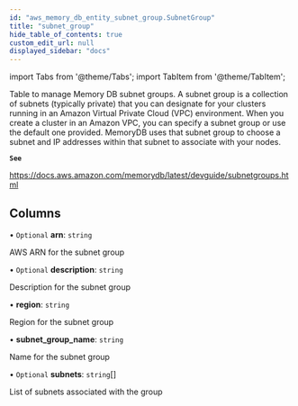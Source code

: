 ```yaml
---
id: "aws_memory_db_entity_subnet_group.SubnetGroup"
title: "subnet_group"
hide_table_of_contents: true
custom_edit_url: null
displayed_sidebar: "docs"
---
```


import Tabs from '@theme/Tabs';
import TabItem from '@theme/TabItem';

Table to manage Memory DB subnet groups. A subnet group is a collection of subnets (typically private) that you can
designate for your clusters running in an Amazon Virtual Private Cloud (VPC) environment.
When you create a cluster in an Amazon VPC, you can specify a subnet group or use the default one provided.
MemoryDB uses that subnet group to choose a subnet and IP addresses within that subnet to associate with your nodes.

**`See`**

https://docs.aws.amazon.com/memorydb/latest/devguide/subnetgroups.html

## Columns

• `Optional` **arn**: `string`

AWS ARN for the subnet group

• `Optional` **description**: `string`

Description for the subnet group

• **region**: `string`

Region for the subnet group

• **subnet\_group\_name**: `string`

Name for the subnet group

• `Optional` **subnets**: `string`[]

List of subnets associated with the group
